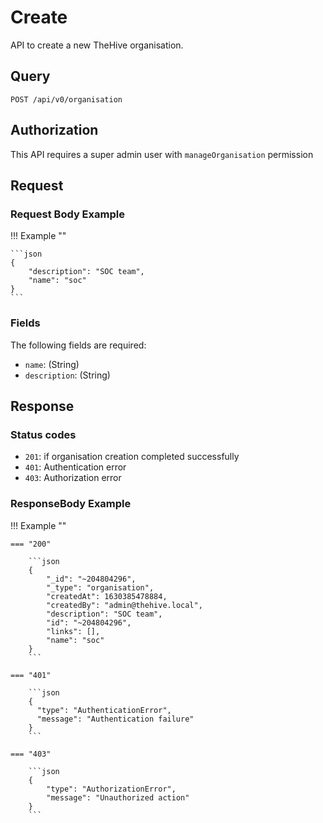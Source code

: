 # Create

API to create a new TheHive organisation.

## Query

```plain
POST /api/v0/organisation
```

## Authorization

This API requires a super admin user with `manageOrganisation` permission

## Request

### Request Body Example

!!! Example ""

    ```json
    {
        "description": "SOC team",
        "name": "soc"
    }
    ```

### Fields

The following fields are required:

- `name`: (String)
- `description`: (String)

## Response

### Status codes

- `201`: if organisation creation completed successfully
- `401`: Authentication error
- `403`: Authorization error

### ResponseBody Example

!!! Example ""

    === "200"

        ```json
        {
            "_id": "~204804296",
            "_type": "organisation",
            "createdAt": 1630385478884,
            "createdBy": "admin@thehive.local",
            "description": "SOC team",
            "id": "~204804296",
            "links": [],
            "name": "soc"
        }
        ```

    === "401" 

        ```json
        {
          "type": "AuthenticationError",
          "message": "Authentication failure"
        }
        ```

    === "403"

        ```json
        {
            "type": "AuthorizationError",
            "message": "Unauthorized action"
        }
        ```
